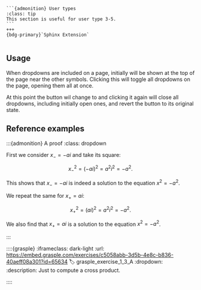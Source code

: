 ````{margin}
```{admonition} User types
:class: tip
This section is useful for user type 3-5.
```
+++
{bdg-primary}`Sphinx Extension`
````

```{include} README.md
```

## Usage

When dropdowns are included on a page, initially <i class="fa-solid fa-angles-down"></i> will be shown at the top of the page near the other symbols. Clicking this will toggle all dropdowns on the page, opening them all at once.

At this point the button wil change to <i class="fa-solid fa-angles-up"></i> and clicking it again will close all dropdowns, including initially open ones, and revert the button to its original state.

## Reference examples

:::{admonition} A proof
:class: dropdown

First we consider $x_-=-ai$ and take its square:

$$
x_-^2 = \left(-ai\right)^2 = a^2i^2 = -a^2.
$$

This shows that $x_-=-ai$ is indeed a solution to the equation $x^2=-a^2$.

We repeat the same for $x_+=ai$:

$$
x_+^2 = \left(ai\right)^2 = a^2i^2 = -a^2.
$$

We also find that $x_+=ai$ is a solution to the equation $x^2=-a^2$.

:::

::::{grasple}
:iframeclass: dark-light
:url: https://embed.grasple.com/exercises/c5058abb-3d5b-4e8c-b836-40aeff08a301?id=65634
:label: grasple_exercise_1_3_A
:dropdown:
:description: Just to compute a cross product.

::::

